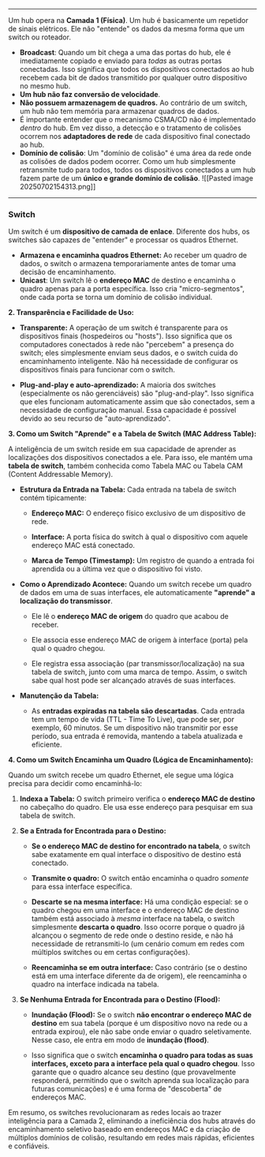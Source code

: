 
---

Um hub opera na **Camada 1 (Física)**. Um hub é basicamente um repetidor de sinais elétricos. Ele não "entende" os dados da mesma forma que um switch ou roteador.

- **Broadcast**: Quando um bit chega a uma das portas do hub, ele é imediatamente copiado e enviado para _todas_ as outras portas conectadas. Isso significa que todos os dispositivos conectados ao hub recebem cada bit de dados transmitido por qualquer outro dispositivo no mesmo hub.
- **Um hub não faz conversão de velocidade**.
- **Não possuem armazenagem de quadros.** Ao contrário de um switch, um hub não tem memória para armazenar quadros de dados.
- É importante entender que o mecanismo CSMA/CD não é implementado _dentro_ do hub. Em vez disso, a detecção e o tratamento de colisões ocorrem nos **adaptadores de rede** de cada dispositivo final conectado ao hub. 
- **Domínio de colisão**: Um "domínio de colisão" é uma área da rede onde as colisões de dados podem ocorrer. Como um hub simplesmente retransmite tudo para todos, todos os dispositivos conectados a um hub fazem parte de um **único e grande domínio de colisão**.
![[Pasted image 20250702154313.png]]


---
### **Switch**
Um switch é um **dispositivo de camada de enlace**. Diferente dos hubs, os switches são capazes de "entender" e processar os quadros Ethernet.

- **Armazena e encaminha quadros Ethernet:** Ao receber um quadro de dados, o switch o armazena temporariamente antes de tomar uma decisão de encaminhamento.
- **Unicast**: Um switch lê o **endereço MAC** de destino e encaminha o quadro apenas para a porta específica. Isso cria "micro-segmentos", onde cada porta se torna um domínio de colisão individual.

**2. Transparência e Facilidade de Uso:**

- **Transparente:** A operação de um switch é transparente para os dispositivos finais (hospedeiros ou "hosts"). Isso significa que os computadores conectados à rede não "percebem" a presença do switch; eles simplesmente enviam seus dados, e o switch cuida do encaminhamento inteligente. Não há necessidade de configurar os dispositivos finais para funcionar com o switch.
    
- **Plug-and-play e auto-aprendizado:** A maioria dos switches (especialmente os não gerenciáveis) são "plug-and-play". Isso significa que eles funcionam automaticamente assim que são conectados, sem a necessidade de configuração manual. Essa capacidade é possível devido ao seu recurso de "auto-aprendizado".
    

**3. Como um Switch "Aprende" e a Tabela de Switch (MAC Address Table):**

A inteligência de um switch reside em sua capacidade de aprender as localizações dos dispositivos conectados a ele. Para isso, ele mantém uma **tabela de switch**, também conhecida como Tabela MAC ou Tabela CAM (Content Addressable Memory).

- **Estrutura da Entrada na Tabela:** Cada entrada na tabela de switch contém tipicamente:
    
    - **Endereço MAC:** O endereço físico exclusivo de um dispositivo de rede.
        
    - **Interface:** A porta física do switch à qual o dispositivo com aquele endereço MAC está conectado.
        
    - **Marca de Tempo (Timestamp):** Um registro de quando a entrada foi aprendida ou a última vez que o dispositivo foi visto.
        
- **Como o Aprendizado Acontece:** Quando um switch recebe um quadro de dados em uma de suas interfaces, ele automaticamente **"aprende" a localização do transmissor**.
    
    - Ele lê o **endereço MAC de origem** do quadro que acabou de receber.
        
    - Ele associa esse endereço MAC de origem à interface (porta) pela qual o quadro chegou.
        
    - Ele registra essa associação (par transmissor/localização) na sua tabela de switch, junto com uma marca de tempo. Assim, o switch sabe qual host pode ser alcançado através de suas interfaces.
        
- **Manutenção da Tabela:**
    
    - As **entradas expiradas na tabela são descartadas**. Cada entrada tem um tempo de vida (TTL - Time To Live), que pode ser, por exemplo, 60 minutos. Se um dispositivo não transmitir por esse período, sua entrada é removida, mantendo a tabela atualizada e eficiente.
        

**4. Como um Switch Encaminha um Quadro (Lógica de Encaminhamento):**

Quando um switch recebe um quadro Ethernet, ele segue uma lógica precisa para decidir como encaminhá-lo:

1. **Indexa a Tabela:** O switch primeiro verifica o **endereço MAC de destino** no cabeçalho do quadro. Ele usa esse endereço para pesquisar em sua tabela de switch.
    
2. **Se a Entrada for Encontrada para o Destino:**
    
    - **Se o endereço MAC de destino for encontrado na tabela**, o switch sabe exatamente em qual interface o dispositivo de destino está conectado.
        
    - **Transmite o quadro:** O switch então encaminha o quadro _somente_ para essa interface específica.
        
    - **Descarte se na mesma interface:** Há uma condição especial: se o quadro chegou em uma interface e o endereço MAC de destino também está associado à _mesma_ interface na tabela, o switch simplesmente **descarta o quadro**. Isso ocorre porque o quadro já alcançou o segmento de rede onde o destino reside, e não há necessidade de retransmiti-lo (um cenário comum em redes com múltiplos switches ou em certas configurações).
        
    - **Reencaminha se em outra interface:** Caso contrário (se o destino está em uma interface diferente da de origem), ele reencaminha o quadro na interface indicada na tabela.
        
3. **Se Nenhuma Entrada for Encontrada para o Destino (Flood):**
    
    - **Inundação (Flood):** Se o switch **não encontrar o endereço MAC de destino** em sua tabela (porque é um dispositivo novo na rede ou a entrada expirou), ele não sabe onde enviar o quadro seletivamente. Nesse caso, ele entra em modo de **inundação (flood)**.
        
    - Isso significa que o switch **encaminha o quadro para todas as suas interfaces, exceto para a interface pela qual o quadro chegou**. Isso garante que o quadro alcance seu destino (que provavelmente responderá, permitindo que o switch aprenda sua localização para futuras comunicações) e é uma forma de "descoberta" de endereços MAC.
        

Em resumo, os switches revolucionaram as redes locais ao trazer inteligência para a Camada 2, eliminando a ineficiência dos hubs através do encaminhamento seletivo baseado em endereços MAC e da criação de múltiplos domínios de colisão, resultando em redes mais rápidas, eficientes e confiáveis.